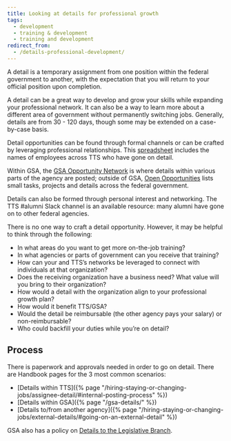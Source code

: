 ```yaml
---
title: Looking at details for professional growth
tags:
  - development
  - training & development
  - training and development
redirect_from:
  - /details-professional-development/
---
```


A detail is a temporary assignment from one position within the federal
government to another, with the expectation that you will return to your
official position upon completion.

A detail can be a great way to develop and grow your skills while expanding your
professional network. It can also be a way to learn more about a different area
of government without permanently switching jobs. Generally, details are from
30 - 120 days, though some may be extended on a case-by-case basis.

Detail opportunities can be found through formal channels or can be crafted by
leveraging professional relationships. This
[spreadsheet](https://docs.google.com/spreadsheets/d/1cF8SdNhZSBcZXQy566-ZLO5PWK_nVUYmgUGLGzlfq9k/edit#gid=0)
includes the names of employees across TTS who have gone on detail.

Within GSA, the
[GSA Opportunity Network](https://docs.google.com/spreadsheets/d/1tvUDjm9bV42kHF7M7C7ZqA1PnI5qICnI4WBqZOMvDbU/edit)
is where details within various parts of the agency are posted; outside of GSA,
[Open Opportunities](https://openopps.usajobs.gov/) lists small tasks, projects
and details across the federal government.

Details can also be formed through personal interest and networking. The TTS
#alumni Slack channel is an available resource: many alumni have gone on to
other federal agencies.

There is no one way to craft a detail opportunity. However, it may be helpful to
think through the following:

- In what areas do you want to get more on-the-job training?
- In what agencies or parts of government can you receive that training?
- How can your and TTS’s networks be leveraged to connect with individuals at
  that organization?
- Does the receiving organization have a business need? What value will you
  bring to their organization?
- How would a detail with the organization align to your professional growth
  plan?
- How would it benefit TTS/GSA?
- Would the detail be reimbursable (the other agency pays your salary) or
  non-reimbursable?
- Who could backfill your duties while you’re on detail?

## Process

There is paperwork and approvals needed in order to go on detail. There are
Handbook pages for the 3 most common scenarios:

- [Details within
  TTS]({% page "/hiring-staying-or-changing-jobs/assignee-detail/#internal-posting-process" %})
- [Details within GSA]({% page "/gsa-details/" %})
- [Details to/from another
  agency]({% page "/hiring-staying-or-changing-jobs/external-details/#going-on-an-external-detail" %})

GSA also has a policy on
[Details to the Legislative Branch](<https://www.gsa.gov/cdnstatic/HRM_9334.2_Detail_of_Employees_(Posted_Version_-_Signed_on_-_7-8-2016)_%23CC033627_(Revised_3-7-2017).pdf>).
